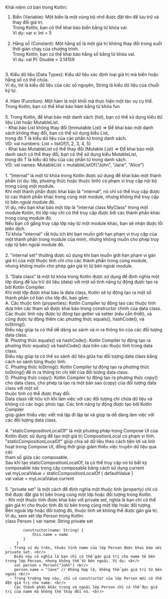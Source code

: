   Khái niệm cơ bản trong Kotlin:  <br/>
   1. Biến (Variable): Một biến là một vùng bộ nhớ được đặt tên để lưu trữ và thay đổi giá trị. <br/>
   Trong Kotlin, bạn có thể khai báo biến bằng từ khóa var.  <br/>
   Ví dụ: var x: Int = 5  <br/>
    <br/>
   2. Hằng số (Constant): Một hằng số là một giá trị không thay đổi trong suốt thời gian chạy của chương trình. <br/>
   Trong Kotlin, bạn có thể khai báo hằng số bằng từ khóa val. <br/>
   Ví dụ: val PI: Double = 3.14159 <br/>
  <br/>
   3. Kiểu dữ liệu (Data Types): Kiểu dữ liệu xác định loại giá trị mà biến hoặc hằng số có thể chứa. <br/>
   Ví dụ, Int là kiểu dữ liệu của các số nguyên, String là kiểu dữ liệu của chuỗi ký tự. <br/>
  <br/>
   4. Hàm (Function): Một hàm là một khối mã thực hiện một tác vụ cụ thể. <br/>
   Trong Kotlin, bạn có thể khai báo hàm bằng từ khóa fun <br/>
  <br/>
   5. Trong Kotlin, để khai báo một danh sách (list), bạn có thể sử dụng kiểu dữ liệu List hoặc MutableList. <br/>
   - Khai báo List không thay đổi (Immutable List) => Để khai báo một danh sách không thay đổi, bạn có thể sử dụng kiểu List<T>, <br/>
   trong đó T là kiểu dữ liệu của các phần tử trong danh sách. <br/>
   VD: val numbers: List<Int> = listOf(1, 2, 3, 4, 5) <br/>
   - Khai báo MutableList có thể thay đổi (Mutable List) => Để khai báo một danh sách có thể thay đổi, bạn có thể sử dụng kiểu MutableList<T>, <br/>
   trong đó T là kiểu dữ liệu của các phần tử trong danh sách. <br/>
   VD: val names: MutableList<String> = mutableListOf("John", "Jane", "Alice") <br/>
 <br/>
  1. "Internal" là một từ khóa trong Kotlin được sử dụng để khai báo một thành phần (ví dụ: lớp, phương thức hoặc thuộc tính) có phạm vi truy cập nội bộ trong cùng một module. <br/>
    Khi một thành phần được khai báo là "internal", nó chỉ có thể truy cập được từ các thành phần khác trong cùng một module, nhưng không thể truy cập từ bên ngoài module đó. <br/>
    Ví dụ, nếu bạn khai báo một lớp là "internal class MyClass" trong một module Kotlin, thì lớp này chỉ có thể truy cập được bởi các thành phần khác trong cùng module đó. <br/>
    Nếu bạn cố gắng truy cập lớp này từ một module khác, bạn sẽ nhận được lỗi biên dịch. <br/>
    Từ khóa "internal" rất hữu ích khi bạn muốn giới hạn phạm vi truy cập của một thành phần trong module của mình, nhưng không muốn cho phép truy cập từ bên ngoài module đó. <br/>
  <br/>
  2. "internal set" thường được sử dụng khi bạn muốn giới hạn phạm vi gán giá trị của một thuộc tính chỉ cho các thành phần trong cùng module, <br/>
     nhưng không muốn cho phép gán giá trị từ bên ngoài module. <br/>
  <br/>
  3. "Data class" là một từ khóa trong Kotlin được sử dụng để định nghĩa một lớp dùng để lưu trữ dữ liệu (data) với một số tính năng tự động được tạo ra bởi Kotlin Compiler. <br/>
   Khi một lớp được khai báo là data class, Kotlin sẽ tự động tạo ra một số thành phần cơ bản cho lớp đó, bao gồm: <br/>
   A. Các thuộc tính (properties): Kotlin Compiler tự động tạo các thuộc tính dựa trên các tham số được khai báo trong constructor chính của data class. <br/>
      Các thuộc tính này được tự động tạo getter và setter (nếu cần thiết), và cũng được tự động thêm các phương thức equals(), hashCode(), và toString(). <br/>
      Điều này giúp ta có thể dễ dàng so sánh và in ra thông tin của các đối tượng data class. <br/>
   B. Phương thức equals() và hashCode(): Kotlin Compiler tự động tạo ra phương thức equals() và hashCode() dựa trên các thuộc tính trong data class. <br/>
      Điều này giúp ta có thể so sánh dữ liệu giữa hai đối tượng data class bằng cách so sánh từng thuộc tính. <br/>
   C. Phương thức toString(): Kotlin Compiler tự động tạo ra phương thức toString() để in ra thông tin chi tiết của đối tượng data class. <br/>
   D. Phương thức copy(): Kotlin Compiler tự động tạo ra phương thức copy() cho data class, cho phép ta tạo ra một bản sao (copy) của đối tượng data class với một số <br/>
      thuộc tính có thể được thay đổi. <br/>
      Data class rất hữu ích khi làm việc với các đối tượng chỉ chứa dữ liệu và không có các logic phức tạp. Các tính năng tự động được tạo bởi Kotlin Compiler <br/>
      giúp giảm thiểu việc viết mã lặp đi lặp lại và giúp ta dễ dàng làm việc với các đối tượng data class. <br/>
  <br/>
  4. "staticCompositionLocalOf" là một phương pháp trong Compose UI của Kotlin được sử dụng để tạo một giá trị CompositionLocal có phạm vi tĩnh. <br/>
     "staticCompositionLocalOf" giúp chia sẻ dữ liệu theo cách tiện lợi và linh hoạt trong Compose UI, đồng thời giúp giảm thiểu việc truyền dữ liệu qua các <br/>
      tham số giữa các composable. <br/>
      Sau khi tạo staticCompositionLocalOf, ta có thể truy cập nó từ bất kỳ composable nào trong cây composable bằng cách sử dụng current <br/>
      val myLocalValue = staticCompositionLocalOf { defaultValue } <br/>
      val value = myLocalValue.current <br/>
  <br/>
  5. "private set" là một cách để định nghĩa một thuộc tính (property) chỉ có thể được đặt giá trị bên trong cùng một lớp hoặc đối tượng trong Kotlin. <br/>
      - Khi một thuộc tính được khai báo với private set, nghĩa là bạn chỉ có thể gán giá trị cho thuộc tính đó từ bên trong cùng một lớp hoặc đối tượng. <br/>
        Bên ngoài lớp hoặc đối tượng đó, thuộc tính sẽ không thể được gán giá trị. <br/>
        Ví dụ, xem xét lớp Person trong Kotlin: <br/>
        class Person {
            var name: String
                private set

            constructor(name: String) {
                this.name = name
            }
         }
      - Trong ví dụ trên, thuộc tính name của lớp Person được khai báo với private set. <br/>
        Điều này có nghĩa là bạn chỉ có thể gán giá trị cho name từ bên trong lớp Person, nhưng không thể từ bên ngoài. Ví dụ: <br/>
        val person = Person("John") <br/>
        person.name = "Jane" // Không hợp lệ, không thể gán giá trị từ bên ngoài <br/>
      - Trong trường hợp này, chỉ có constructor của lớp Person mới có thể đặt giá trị cho name. <br/>
        Các thành phần khác trong và ngoài lớp Person chỉ có thể đọc giá trị của name mà không thể thay đổi nó. <br/>
 
